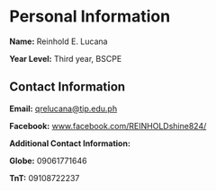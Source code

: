 # Personal Information

__Name:__ Reinhold E. Lucana

__Year Level:__ Third year, BSCPE

## Contact Information

__Email:__ qrelucana@tip.edu.ph

__Facebook:__ www.facebook.com/REINHOLDshine824/

__Additional Contact Information:__

__Globe:__ 09061771646

__TnT:__ 09108722237
